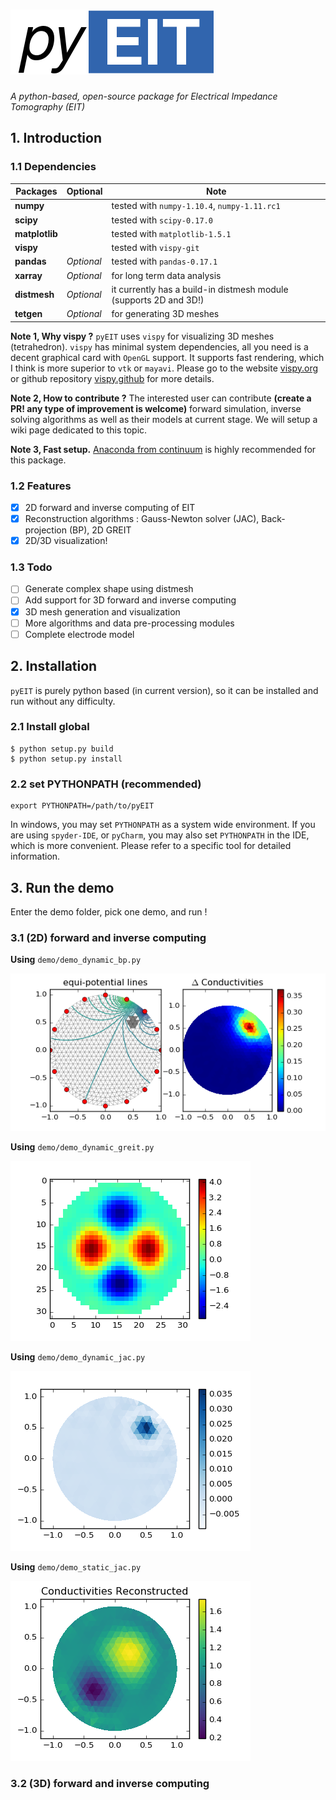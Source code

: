 # ![pyeit](figs/logo.png)

*A python-based, open-source package for Electrical Impedance Tomography (EIT)*

## 1. Introduction

### 1.1 Dependencies

| Packages |  Optional | Note |
| ---- | ---- | ---- |
| **numpy** | | tested with `numpy-1.10.4`, `numpy-1.11.rc1` |
| **scipy** | | tested with `scipy-0.17.0` |
| **matplotlib** | | tested with `matplotlib-1.5.1` |
| **vispy** | | tested with `vispy-git` |
| **pandas** | *Optional* | tested with `pandas-0.17.1` |
| **xarray** | *Optional* | for long term data analysis |
| **distmesh** | *Optional* | it currently has a build-in distmesh module (supports 2D and 3D!) |
| **tetgen** | *Optional* | for generating 3D meshes |

**Note 1, Why vispy ?** `pyEIT` uses `vispy` for visualizing 3D meshes (tetrahedron). `vispy` has minimal system dependencies, all you need is a decent graphical card with `OpenGL` support. It supports fast rendering, which I think is more superior to `vtk` or `mayavi`. Please go to the website [vispy.org](http://vispy.org/) or github repository [vispy.github](https://github.com/vispy/vispy) for more details.

**Note 2, How to contribute ?** The interested user can contribute **(create a PR! any type of improvement is welcome)** forward simulation, inverse solving algorithms as well as their models at current stage. We will setup a wiki page dedicated to this topic.

**Note 3, Fast setup.** [Anaconda from continuum](https://www.continuum.io/downloads) is highly recommended for this package.

### 1.2 Features

 - [x] 2D forward and inverse computing of EIT
 - [x] Reconstruction algorithms : Gauss-Newton solver (JAC), Back-projection (BP), 2D GREIT
 - [x] 2D/3D visualization!

### 1.3 Todo

 - [ ] Generate complex shape using distmesh
 - [ ] Add support for 3D forward and inverse computing
 - [x] 3D mesh generation and visualization
 - [ ] More algorithms and data pre-processing modules
 - [ ] Complete electrode model

## 2. Installation

`pyEIT` is purely python based (in current version), so it can be installed and run without any difficulty.

### 2.1 Install global

```
$ python setup.py build
$ python setup.py install
```

### 2.2 set PYTHONPATH (recommended)

```
export PYTHONPATH=/path/to/pyEIT
```

In windows, you may set `PYTHONPATH` as a system wide environment. If you are using `spyder-IDE`, or `pyCharm`, you may also set `PYTHONPATH` in the IDE, which is more convenient. Please refer to a specific tool for detailed information.

## 3. Run the demo

Enter the demo folder, pick one demo, and run !

### 3.1 (2D) forward and inverse computing

**Using** `demo/demo_dynamic_bp.py`

![demo_bp](figs/demo_bp.png)

**Using** `demo/demo_dynamic_greit.py`

![demo_greit](figs/demo_greit.png)

**Using** `demo/demo_dynamic_jac.py`

![demo_greit](figs/demo_jac.png)

**Using** `demo/demo_static_jac.py`

![demo_static](figs/demo_static.png)

### 3.2 (3D) forward and inverse computing
